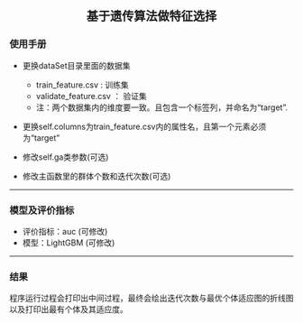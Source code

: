<h2 align="center">基于遗传算法做特征选择</h2>

### 使用手册

- 更换dataSet目录里面的数据集
    - train_feature.csv : 训练集
    - validate_feature.csv ： 验证集
    - 注：两个数据集内的维度要一致。且包含一个标签列，并命名为“target”.
    
- 更换self.columns为train_feature.csv内的属性名，且第一个元素必须为“target”

- 修改self.ga类参数(可选)

- 修改主函数里的群体个数和迭代次数(可选)
***

### 模型及评价指标
- 评价指标：auc     (可修改)
- 模型：LightGBM    (可修改)
***

### 结果
程序运行过程会打印出中间过程，最终会绘出迭代次数与最优个体适应图的折线图以及打印出最有个体及其适应度。
